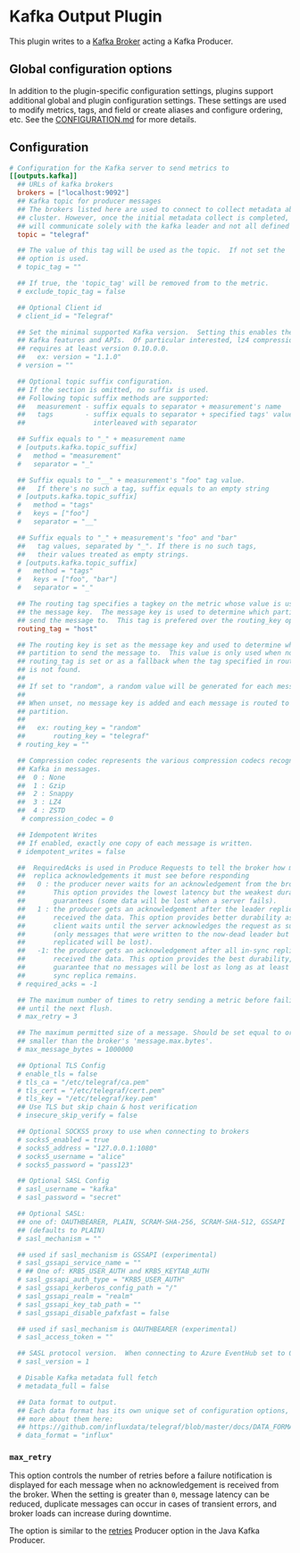 # Kafka Output Plugin

This plugin writes to a [Kafka
Broker](http://kafka.apache.org/07/quickstart.html) acting a Kafka Producer.

## Global configuration options <!-- @/docs/includes/plugin_config.md -->

In addition to the plugin-specific configuration settings, plugins support
additional global and plugin configuration settings. These settings are used to
modify metrics, tags, and field or create aliases and configure ordering, etc.
See the [CONFIGURATION.md][CONFIGURATION.md] for more details.

[CONFIGURATION.md]: ../../../docs/CONFIGURATION.md

## Configuration

```toml @sample.conf
# Configuration for the Kafka server to send metrics to
[[outputs.kafka]]
  ## URLs of kafka brokers
  brokers = ["localhost:9092"]
  ## Kafka topic for producer messages
  ## The brokers listed here are used to connect to collect metadata about a
  ## cluster. However, once the initial metadata collect is completed, telegraf
  ## will communicate solely with the kafka leader and not all defined brokers.
  topic = "telegraf"

  ## The value of this tag will be used as the topic.  If not set the 'topic'
  ## option is used.
  # topic_tag = ""

  ## If true, the 'topic_tag' will be removed from to the metric.
  # exclude_topic_tag = false

  ## Optional Client id
  # client_id = "Telegraf"

  ## Set the minimal supported Kafka version.  Setting this enables the use of new
  ## Kafka features and APIs.  Of particular interested, lz4 compression
  ## requires at least version 0.10.0.0.
  ##   ex: version = "1.1.0"
  # version = ""

  ## Optional topic suffix configuration.
  ## If the section is omitted, no suffix is used.
  ## Following topic suffix methods are supported:
  ##   measurement - suffix equals to separator + measurement's name
  ##   tags        - suffix equals to separator + specified tags' values
  ##                 interleaved with separator

  ## Suffix equals to "_" + measurement name
  # [outputs.kafka.topic_suffix]
  #   method = "measurement"
  #   separator = "_"

  ## Suffix equals to "__" + measurement's "foo" tag value.
  ##   If there's no such a tag, suffix equals to an empty string
  # [outputs.kafka.topic_suffix]
  #   method = "tags"
  #   keys = ["foo"]
  #   separator = "__"

  ## Suffix equals to "_" + measurement's "foo" and "bar"
  ##   tag values, separated by "_". If there is no such tags,
  ##   their values treated as empty strings.
  # [outputs.kafka.topic_suffix]
  #   method = "tags"
  #   keys = ["foo", "bar"]
  #   separator = "_"

  ## The routing tag specifies a tagkey on the metric whose value is used as
  ## the message key.  The message key is used to determine which partition to
  ## send the message to.  This tag is prefered over the routing_key option.
  routing_tag = "host"

  ## The routing key is set as the message key and used to determine which
  ## partition to send the message to.  This value is only used when no
  ## routing_tag is set or as a fallback when the tag specified in routing tag
  ## is not found.
  ##
  ## If set to "random", a random value will be generated for each message.
  ##
  ## When unset, no message key is added and each message is routed to a random
  ## partition.
  ##
  ##   ex: routing_key = "random"
  ##       routing_key = "telegraf"
  # routing_key = ""

  ## Compression codec represents the various compression codecs recognized by
  ## Kafka in messages.
  ##  0 : None
  ##  1 : Gzip
  ##  2 : Snappy
  ##  3 : LZ4
  ##  4 : ZSTD
   # compression_codec = 0

  ## Idempotent Writes
  ## If enabled, exactly one copy of each message is written.
  # idempotent_writes = false

  ##  RequiredAcks is used in Produce Requests to tell the broker how many
  ##  replica acknowledgements it must see before responding
  ##   0 : the producer never waits for an acknowledgement from the broker.
  ##       This option provides the lowest latency but the weakest durability
  ##       guarantees (some data will be lost when a server fails).
  ##   1 : the producer gets an acknowledgement after the leader replica has
  ##       received the data. This option provides better durability as the
  ##       client waits until the server acknowledges the request as successful
  ##       (only messages that were written to the now-dead leader but not yet
  ##       replicated will be lost).
  ##   -1: the producer gets an acknowledgement after all in-sync replicas have
  ##       received the data. This option provides the best durability, we
  ##       guarantee that no messages will be lost as long as at least one in
  ##       sync replica remains.
  # required_acks = -1

  ## The maximum number of times to retry sending a metric before failing
  ## until the next flush.
  # max_retry = 3

  ## The maximum permitted size of a message. Should be set equal to or
  ## smaller than the broker's 'message.max.bytes'.
  # max_message_bytes = 1000000

  ## Optional TLS Config
  # enable_tls = false
  # tls_ca = "/etc/telegraf/ca.pem"
  # tls_cert = "/etc/telegraf/cert.pem"
  # tls_key = "/etc/telegraf/key.pem"
  ## Use TLS but skip chain & host verification
  # insecure_skip_verify = false

  ## Optional SOCKS5 proxy to use when connecting to brokers
  # socks5_enabled = true
  # socks5_address = "127.0.0.1:1080"
  # socks5_username = "alice"
  # socks5_password = "pass123"

  ## Optional SASL Config
  # sasl_username = "kafka"
  # sasl_password = "secret"

  ## Optional SASL:
  ## one of: OAUTHBEARER, PLAIN, SCRAM-SHA-256, SCRAM-SHA-512, GSSAPI
  ## (defaults to PLAIN)
  # sasl_mechanism = ""

  ## used if sasl_mechanism is GSSAPI (experimental)
  # sasl_gssapi_service_name = ""
  # ## One of: KRB5_USER_AUTH and KRB5_KEYTAB_AUTH
  # sasl_gssapi_auth_type = "KRB5_USER_AUTH"
  # sasl_gssapi_kerberos_config_path = "/"
  # sasl_gssapi_realm = "realm"
  # sasl_gssapi_key_tab_path = ""
  # sasl_gssapi_disable_pafxfast = false

  ## used if sasl_mechanism is OAUTHBEARER (experimental)
  # sasl_access_token = ""

  ## SASL protocol version.  When connecting to Azure EventHub set to 0.
  # sasl_version = 1

  # Disable Kafka metadata full fetch
  # metadata_full = false

  ## Data format to output.
  ## Each data format has its own unique set of configuration options, read
  ## more about them here:
  ## https://github.com/influxdata/telegraf/blob/master/docs/DATA_FORMATS_OUTPUT.md
  # data_format = "influx"
```

### `max_retry`

This option controls the number of retries before a failure notification is
displayed for each message when no acknowledgement is received from the
broker. When the setting is greater than `0`, message latency can be reduced,
duplicate messages can occur in cases of transient errors, and broker loads can
increase during downtime.

The option is similar to the
[retries](https://kafka.apache.org/documentation/#producerconfigs) Producer
option in the Java Kafka Producer.
